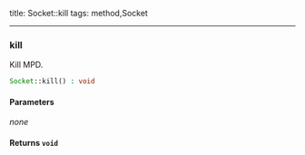 title: Socket::kill
tags: method,Socket

---

<div class="method">
<h3 class="method-name">kill</h3>
<p>Kill MPD.</p>

```php
Socket::kill() : void
```

#### Parameters

*none*


#### Returns `void`




</div>
